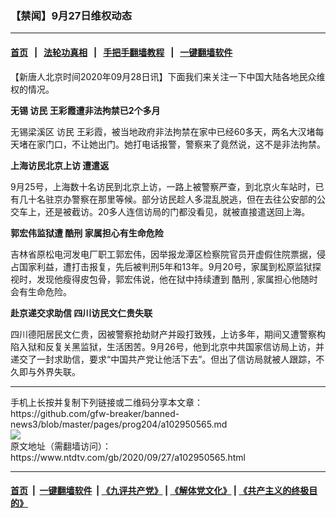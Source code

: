 ### 【禁闻】9月27日维权动态
------------------------

#### [首页](https://github.com/gfw-breaker/banned-news3/blob/master/README.md) &nbsp;&nbsp;|&nbsp;&nbsp; [法轮功真相](https://github.com/begood0513/basic/blob/master/README.md)  &nbsp;&nbsp;|&nbsp;&nbsp; [手把手翻墙教程](https://github.com/gfw-breaker/guides/wiki)  &nbsp;&nbsp;|&nbsp;&nbsp; [一键翻墙软件](https://github.com/gfw-breaker/nogfw/blob/master/README.md)  



<div><div class="post_content" itemprop="articleBody">
 <p>
  【新唐人北京时间2020年09月28日讯】下面我们来关注一下中国大陆各地民众维权的情况。
 </p>
 <p>
  <strong>
   无锡
   <ok href="https://www.ntdtv.com/gb/访民.htm">
    访民
   </ok>
   王彩霞遭非法拘禁已2个多月
  </strong>
 </p>
 <p>
  无锡梁溪区
  <ok href="https://www.ntdtv.com/gb/访民.htm">
   访民
  </ok>
  王彩霞，被当地政府非法拘禁在家中已经60多天，两名大汉堵每天堵在家门口，不让她出门。她打电话报警，警察来了竟然说，这不是非法拘禁。
 </p>
 <p>
  <strong>
   上海访民北京上访 遭遣返
  </strong>
 </p>
 <p>
  9月25号，上海数十名访民到北京上访，一路上被警察严查，到北京火车站时，已有几十名驻京办警察在那里等候。部分访民趁人多混乱脱逃，但在去往公安部的公交车上，还是被截访。20多人连信访局的门都没看见，就被直接遣送回上海。
 </p>
 <p>
  <strong>
   郭宏伟监狱遭
   <ok href="https://www.ntdtv.com/gb/酷刑.htm">
    酷刑
   </ok>
   家属担心有生命危险
  </strong>
 </p>
 <p>
  吉林省原松电河发电厂职工郭宏伟，因举报龙潭区检察院官员开虚假住院票据，侵占国家利益，遭打击报复，先后被判刑5年和13年。9月20号，家属到松原监狱探视时，发现他瘦得皮包骨，郭宏伟说，他在狱中持续遭到
  <ok href="https://www.ntdtv.com/gb/酷刑.htm">
   酷刑
  </ok>
  , 家属担心他随时会有生命危险。
 </p>
 <p>
  <strong>
   赴京递交求助信 四川访民文仁贵失联
  </strong>
 </p>
 <p>
  四川德阳居民文仁贵，因被警察抢劫财产并殴打致残，上访多年，期间又遭警察构陷入狱和反复关黑监狱，生活困苦。9月26号，他到北京中共国家信访局上访，并递交了一封求助信，要求“中国共产党让他活下去”。但出了信访局就被人跟踪，不久即与外界失联。
 </p>
 <div class="single_ad">
 </div>
</div>
</div>
<hr/>
手机上长按并复制下列链接或二维码分享本文章：<br/>
https://github.com/gfw-breaker/banned-news3/blob/master/pages/prog204/a102950565.md <br/>
<a href='https://github.com/gfw-breaker/banned-news3/blob/master/pages/prog204/a102950565.md'><img src='https://github.com/gfw-breaker/banned-news3/blob/master/pages/prog204/a102950565.md.png'/></a> <br/>
原文地址（需翻墙访问）：https://www.ntdtv.com/gb/2020/09/27/a102950565.html


------------------------
#### [首页](https://github.com/gfw-breaker/banned-news3/blob/master/README.md) &nbsp;|&nbsp; [一键翻墙软件](https://github.com/gfw-breaker/nogfw/blob/master/README.md) &nbsp;| [《九评共产党》](https://github.com/gfw-breaker/9ping.md/blob/master/README.md#九评之一评共产党是什么) | [《解体党文化》](https://github.com/gfw-breaker/jtdwh.md/blob/master/README.md) | [《共产主义的终极目的》](https://github.com/gfw-breaker/gczydzjmd.md/blob/master/README.md)


<img src='http://gfw-breaker.win/banned-news3/pages/prog204/a102950565.md' width='0px' height='0px'/>